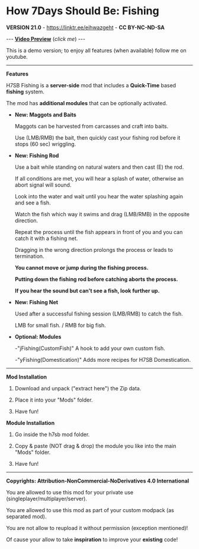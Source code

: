 # How 7Days Should Be: Fishing

**VERSION 21.0** - https://linktr.ee/eihwazgeht - **CC BY-NC-ND-SA**

--- [**Video Preview**](https://www.youtube.com/watch?v=ut__sSTPLf8) (*click me*) ---

This is a demo version; to enjoy all features (when available) follow me on youtube.

--- --- --- --- --- --- --- --- ---

**Features**

H7SB Fishing is a **server-side** mod that includes a **Quick-Time** based **fishing** system.

The mod has **additional modules** that can be optionally activated.

* **New: Maggots and Baits**

	Maggots can be harvested from carcasses and craft into baits.
	
	Use (LMB/RMB) the bait, then quickly cast your fishing rod before it stops (60 sec) wriggling. 

* **New: Fishing Rod**

	Use a bait while standing on natural waters and then cast (E) the rod.
	
	If all conditions are met, you will hear a splash of water, otherwise an abort signal will sound.
	
	Look into the water and wait until you hear the water splashing again and see a fish. 
	
	Watch the fish which way it swims and drag (LMB/RMB) in the opposite direction.
	
	Repeat the process until the fish appears in front of you and you can catch it with a fishing net.
	
	Dragging in the wrong direction prolongs the process or leads to termination.
	
	**You cannot move or jump during the fishing process.**
	
	**Putting down the fishing rod before catching aborts the process.**
	
	**If you hear the sound but can't see a fish, look further up.**

* **New: Fishing Net**

	Used after a successful fishing session (LMB/RMB) to catch the fish. 
	
	LMB for small fish.		/	RMB for big fish.

* **Optional: Modules**
	
	-"jFishing(CustomFish)" A hook to add your own custom fish.
	
	-"yFishing(Domestication)" Adds more recipes for H7SB Domestication.

--- --- --- --- --- --- --- --- ---

**Mod Installation**

1. Download and unpack ("extract here") the Zip data.

2. Place it into your "Mods" folder.

3. Have fun!

**Module Installation**

1. Go inside the h7sb mod folder.
	
2. Copy & paste (NOT drag & drop) the module you like into the main "Mods" folder.

3. Have fun!

--- --- --- --- --- --- --- --- ---

**Copyrights: Attribution-NonCommercial-NoDerivatives 4.0 International**

You are allowed to use this mod for your private use (singleplayer/multiplayer/server).

You are allowed to use this mod as part of your custom modpack (as separated mod).

You are not allow to reupload it without permission (exception mentioned)!

Of cause your allow to take **inspiration** to improve your **existing** code!
